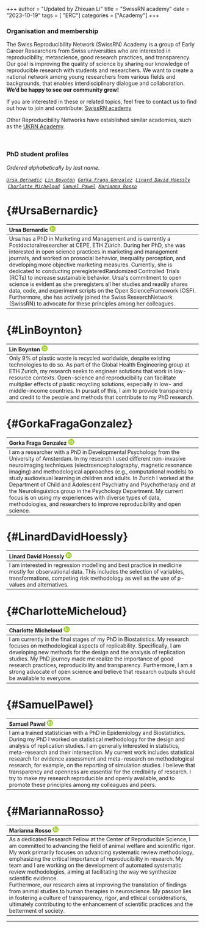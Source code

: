 +++
author = "Updated by Zhixuan Li"
title = "SwissRN academy"
date = "2023-10-19"
tags = [ "ERC"]
categories = ["Academy"]
+++


### Organisation and membership

The Swiss Reproducibility Network (SwissRN) Academy is a group of Early Career Researchers from Swiss universities who are interested in reproducibility, metascience, good research practices, and transparency.
Our goal is improving the quality of science by sharing our knowledge of reproducible research with students and researchers. We want to create a national network among young researchers from various fields and backgrounds, that enables interdisciplinary dialogue and collaboration. **We’d be happy to see our community grow!**

If you are interested in these or related topics, feel free to contact us to find out how to join and contribute: [SwissRN academy](mailto:samuel.pawel@uzh.ch)


Other Reproducibility Networks have established similar academies, such as the [UKRN Academy](https://www.ukrn.org/ukrn-academy/).

&nbsp;

### PhD student profiles

*Ordered alphabetically by last name.*  

[*`Ursa Bernadic`*](#UrsaBernadic)    &nbsp;[*`Lin Boynton`*](#LinBoynton)        &nbsp;[*`Gorka Fraga Gonzalez`*](#GorkaFragaGonzalez)        &nbsp;[*`Linard David Hoessly`*](#LinardDavidHoessly)        &nbsp;[*`Charlotte Micheloud`*](#CharlotteMicheloud)    &nbsp;[*`Samuel Pawel`*](#SamuelPawel)        &nbsp;[*`Marianna Rosso`*](#MariannaRosso)
 
# {#UrsaBernardic}
|Ursa Bernardic <a href="https://orcid.org/0000-0001-5503-9736"><img alt="ORCID" src="./../img/ORCIDiD_icon16x16.png" style="height:16px; width:16px" /></a>|
| :----------- |
|<span style="font-weight:normal">Ursa has a PhD in Marketing and Management and is currently a Postdoctoralresearcher at CEPE, ETH Zürich. During her PhD, she was interested in open science practices in marketing and management journals, and worked on prosocial behavior, inequality perception, and developing more objective marketing measures. Currently, she is dedicated to conducting preregisteredRandomized Controlled Trials (RCTs) to increase sustainable behavior. Ursa's commitment to open science is evident as she preregisters all her studies and readily shares data, code, and experiment scripts on the Open ScienceFramework (OSF). Furthermore, she has actively joined the Swiss ResearchNetwork (SwissRN) to advocate for these principles among her colleagues.</span> |

# {#LinBoynton}
|Lin Boynton <a href="https://orcid.org/0000-0002-9944-3834"><img alt="ORCID" src="./../img/ORCIDiD_icon16x16.png" style="height:16px; width:16px" /></a>|
| :----------- |
|<span style="font-weight:normal">Only 9% of plastic waste is recycled worldwide, despite existing technologies to do so. As part of the Global Health Engineering group at ETH Zurich, my research seeks to engineer solutions that work in low-resource contexts. Open-science and reproducibility can facilitate multiplier effects of plastic recycling solutions, especially in low- and middle-income countries. In pursuit of this, I aim to provide transparency and credit to the people and methods that contribute to my PhD research.</span> |

# {#GorkaFragaGonzalez}
|Gorka Fraga Gonzalez <a href="https://orcid.org/0000-0002-1857-8607"><img alt="ORCID" src="./../img/ORCIDiD_icon16x16.png" style="height:16px; width:16px" /></a>|
| :----------- |
|<span style="font-weight:normal">I am a researcher with a PhD in Developmental Psychology from the University of Amsterdam. In my research I used different non-invasive neuroimaging techniques (electroencephalography, magnetic resonance imaging) and methodological approaches (e.g., computational models) to study audiovisual learning in children and adults. In Zurich I worked at the Department of Child and Adolescent Psychiatry and Psychotherapy and at the Neurolinguistics group in the Psychology Department. My current focus is on using my experiences with diverse types of data, methodologies, and researchers to improve reproducibility and open science.</span> |

# {#LinardDavidHoessly}
|Linard David Hoessly <a href="https://orcid.org/0000-0002-2745-2141"><img alt="ORCID" src="./../img/ORCIDiD_icon16x16.png" style="height:16px; width:16px" /></a>|
| :----------- |
|<span style="font-weight:normal">I am interested in regression modelling and best practice in medicine mostly for observational data. This includes the selection of variables, transformations, competing risk methodology as well as the use of p-values and alternatives.</span> |

# {#CharlotteMicheloud}
|Charlotte Micheloud <a href="https://orcid.org/0000-0002-4995-4505"><img alt="ORCID" src="./../img/ORCIDiD_icon16x16.png" style="height:16px; width:16px" /></a>|
| :----------- |
|<span style="font-weight:normal">I am currently in the final stages of my PhD in Biostatistics. My research focuses on methodological aspects of replicability. Specifically, I am developing new methods for the design and the analysis of replication studies. My PhD journey made me realize the importance of good research practices, reproducibility and transparency. Furthermore, I am a strong advocate of open science and believe that research outputs should be available to everyone.</span> |

#  {#SamuelPawel}
|Samuel Pawel <a href="https://orcid.org/0000-0003-2779-320X"><img alt="ORCID" src="./../img/ORCIDiD_icon16x16.png" style="height:16px; width:16px" /></a>|
| :----------- |
|<span style="font-weight:normal">I am a trained statistician with a PhD in Epidemiology and Biostatistics. During my PhD I worked on statistical methodology for the design and analysis of replication studies. I am generally interested in statistics, meta-research and their intersection. My current work includes statistical research for evidence assessment and meta-research on methodological research, for example, on the reporting of simulation studies. I believe that transparency and openness are essential for the credibility of research. I try to make my research reproducible and openly available, and to promote these principles among my colleagues and peers.</span> |

# {#MariannaRosso}
|Marianna Rosso <a href="https://orcid.org/0000-0002-1236-4085"><img alt="ORCID" src="./../img/ORCIDiD_icon16x16.png" style="height:16px; width:16px" /></a>|
| :----------- |
|<span style="font-weight:normal">As a dedicated Research Fellow at the Center of Reproducible Science, I am committed to advancing the field of animal welfare and scientific rigor. My work primarily focuses on advancing systematic review methodology, emphasizing the critical importance of reproducibility in research. My team and I are working on the development of automated systematic review methodologies, aiming at facilitating the way we synthesize scientific evidence. <br>Furthermore, our research aims at improving the translation of findings from animal studies to human therapies in neuroscience. My passion lies in fostering a culture of transparency, rigor, and ethical considerations, ultimately contributing to the enhancement of scientific practices and the betterment of society.</span> |

---
